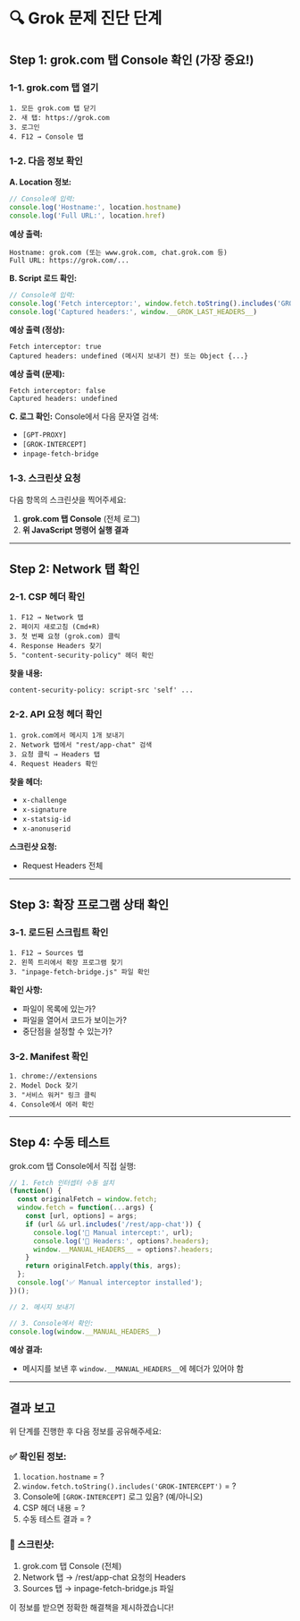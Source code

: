 # 🔍 Grok 문제 진단 단계

## Step 1: grok.com 탭 Console 확인 (가장 중요!)

### 1-1. grok.com 탭 열기
```
1. 모든 grok.com 탭 닫기
2. 새 탭: https://grok.com
3. 로그인
4. F12 → Console 탭
```

### 1-2. 다음 정보 확인

**A. Location 정보:**
```javascript
// Console에 입력:
console.log('Hostname:', location.hostname)
console.log('Full URL:', location.href)
```

**예상 출력:**
```
Hostname: grok.com (또는 www.grok.com, chat.grok.com 등)
Full URL: https://grok.com/...
```

**B. Script 로드 확인:**
```javascript
// Console에 입력:
console.log('Fetch interceptor:', window.fetch.toString().includes('GROK-INTERCEPT'))
console.log('Captured headers:', window.__GROK_LAST_HEADERS__)
```

**예상 출력 (정상):**
```
Fetch interceptor: true
Captured headers: undefined (메시지 보내기 전) 또는 Object {...}
```

**예상 출력 (문제):**
```
Fetch interceptor: false
Captured headers: undefined
```

**C. 로그 확인:**
Console에서 다음 문자열 검색:
- `[GPT-PROXY]`
- `[GROK-INTERCEPT]`
- `inpage-fetch-bridge`

### 1-3. 스크린샷 요청

다음 항목의 스크린샷을 찍어주세요:
1. **grok.com 탭 Console** (전체 로그)
2. **위 JavaScript 명령어 실행 결과**

---

## Step 2: Network 탭 확인

### 2-1. CSP 헤더 확인
```
1. F12 → Network 탭
2. 페이지 새로고침 (Cmd+R)
3. 첫 번째 요청 (grok.com) 클릭
4. Response Headers 찾기
5. "content-security-policy" 헤더 확인
```

**찾을 내용:**
```
content-security-policy: script-src 'self' ...
```

### 2-2. API 요청 헤더 확인
```
1. grok.com에서 메시지 1개 보내기
2. Network 탭에서 "rest/app-chat" 검색
3. 요청 클릭 → Headers 탭
4. Request Headers 확인
```

**찾을 헤더:**
- `x-challenge`
- `x-signature`
- `x-statsig-id`
- `x-anonuserid`

**스크린샷 요청:**
- Request Headers 전체

---

## Step 3: 확장 프로그램 상태 확인

### 3-1. 로드된 스크립트 확인
```
1. F12 → Sources 탭
2. 왼쪽 트리에서 확장 프로그램 찾기
3. "inpage-fetch-bridge.js" 파일 확인
```

**확인 사항:**
- 파일이 목록에 있는가?
- 파일을 열어서 코드가 보이는가?
- 중단점을 설정할 수 있는가?

### 3-2. Manifest 확인
```
1. chrome://extensions
2. Model Dock 찾기
3. "서비스 워커" 링크 클릭
4. Console에서 에러 확인
```

---

## Step 4: 수동 테스트

grok.com 탭 Console에서 직접 실행:

```javascript
// 1. Fetch 인터셉터 수동 설치
(function() {
  const originalFetch = window.fetch;
  window.fetch = function(...args) {
    const [url, options] = args;
    if (url && url.includes('/rest/app-chat')) {
      console.log('🎯 Manual intercept:', url);
      console.log('📝 Headers:', options?.headers);
      window.__MANUAL_HEADERS__ = options?.headers;
    }
    return originalFetch.apply(this, args);
  };
  console.log('✅ Manual interceptor installed');
})();

// 2. 메시지 보내기

// 3. Console에서 확인:
console.log(window.__MANUAL_HEADERS__)
```

**예상 결과:**
- 메시지를 보낸 후 `window.__MANUAL_HEADERS__`에 헤더가 있어야 함

---

## 결과 보고

위 단계를 진행한 후 다음 정보를 공유해주세요:

### ✅ 확인된 정보:
1. `location.hostname` = ?
2. `window.fetch.toString().includes('GROK-INTERCEPT')` = ?
3. Console에 `[GROK-INTERCEPT]` 로그 있음? (예/아니오)
4. CSP 헤더 내용 = ?
5. 수동 테스트 결과 = ?

### 📸 스크린샷:
1. grok.com 탭 Console (전체)
2. Network 탭 → /rest/app-chat 요청의 Headers
3. Sources 탭 → inpage-fetch-bridge.js 파일

이 정보를 받으면 정확한 해결책을 제시하겠습니다!
